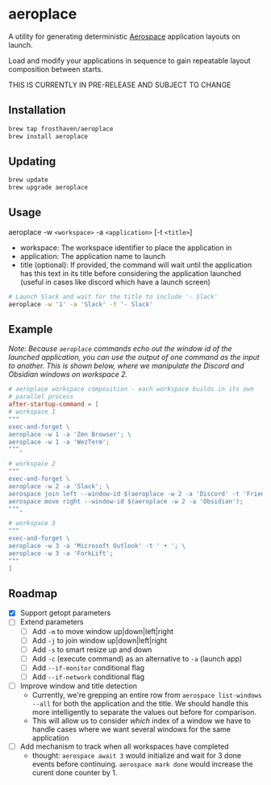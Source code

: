 # aeroplace

A utility for generating deterministic [Aerospace](https://github.com/nikitabobko/AeroSpace)
application layouts on launch.

Load and modify your applications in sequence to gain repeatable layout composition between starts.

THIS IS CURRENTLY IN PRE-RELEASE AND SUBJECT TO CHANGE

## Installation

```bash
brew tap frosthaven/aeroplace
brew install aeroplace
```

## Updating

```bash
brew update
brew upgrade aeroplace
```

## Usage

aeroplace -w `<workspace>` -a `<application>` [-t `<title>`]

- workspace: The workspace identifier to place the application in
- application: The application name to launch
- title (optional): If provided, the command will wait until the application has
    this text in its title before considering the application launched (useful
    in cases like discord which have a launch screen)

```bash
# Launch Slack and wait for the title to include '- Slack'
aeroplace -w '1' -a 'Slack' -t '- Slack'
```

## Example
*Note: Because `aeroplace` commands echo out the window id of the launched
application, you can use the output of one command as the input to another.
This is shown below, where we manipulate the Discord and Obsidian windows on
workspace 2.*

```toml
# aeroplace workspace composition - each workspace builds in its own
# parallel process
after-startup-command = [
# workspace 1
"""
exec-and-forget \
aeroplace -w 1 -a 'Zen Browser'; \
aeroplace -w 1 -a 'WezTerm';
""",

# workspace 2
"""
exec-and-forget \
aeroplace -w 2 -a 'Slack'; \
aerospace join left --window-id $(aeroplace -w 2 -a 'Discord' -t 'Friends'); \
aerospace move right --window-id $(aeroplace -w 2 -a 'Obsidian');
""",

# workspace 3
"""
exec-and-forget \
aeroplace -w 3 -a 'Microsoft Outlook' -t ' • '; \
aeroplace -w 3 -a 'ForkLift';
"""
]
```

## Roadmap

- [x] Support getopt parameters
- [ ] Extend parameters
    - [ ] Add `-m` to move window up|down|left|right
    - [ ] Add `-j` to join window up|down|left|right
    - [ ] Add `-s` to smart resize up and down
    - [ ] Add `-c` (execute command) as an alternative to `-a` (launch app)
    - [ ] Add `--if-monitor` conditional flag
    - [ ] Add `--if-network` conditional flag
- [ ] Improve window and title detection
    - Currently, we're grepping an entire row from `aerospace list-windows --all` for both the application and the title. We should handle this more intelligently to separate the values out before for comparison.
    - This will allow us to consider *which* index of a window we have to handle cases where we want several windows for the same application
- [ ] Add mechanism to track when all workspaces have completed
    - thought: `aerospace await 3` would initialize and wait for 3 done events before continuing. `aerospace mark done` would increase the curent done counter by 1.
